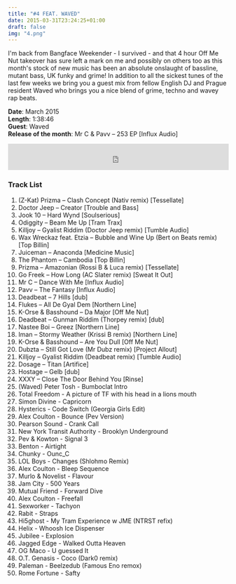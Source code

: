 ```yaml
---
title: "#4 FEAT. WAVED"
date: 2015-03-31T23:24:25+01:00
draft: false
img: "4.png"
---
```


I'm back from Bangface Weekender - I survived - and that 4 hour Off Me Nut takeover has sure left a mark on me and possibly on others too as this month's stock of new music has been an absolute onslaught of bassline, mutant bass, UK funky and grime! In addition to all the sickest tunes of the last few weeks we bring you a guest mix from fellow English DJ and Prague resident Waved who brings you a nice blend of grime, techno and wavey rap beats.

**Date**: March 2015  
**Length**: 1:38:46  
**Guest**: Waved  
**Release of the month**: Mr C & Pavv – 253 EP [Influx Audio]

<div>
<iframe width="100%" height="60" src="https://www.mixcloud.com/widget/iframe/?hide_cover=1&mini=1&feed=%2Fzkat%2Fmasquerave-podcast-4-feat-waved%2F" frameborder="0" ></iframe>
</div>

### Track List

1. (Z-Kat) Prizma – Clash Concept (Nativ remix) [Tessellate]
2. Doctor Jeep – Creator [Trouble and Bass]
3. Jook 10 – Hard Wynd [Soulserious]
4. Odiggity – Beam Me Up [Tram Trax]
5. Killjoy – Gyalist Riddim (Doctor Jeep remix) [Tumble Audio]
6. Wax Wreckaz feat. Etzia – Bubble and Wine Up (Bert on Beats remix) [Top Billin]
7. Juiceman – Anaconda [Medicine Music]
8. The Phantom – Cambodia [Top Billin]
9. Prizma – Amazonian (Rossi B & Luca remix) [Tessellate]
10. Go Freek – How Long (AC Slater remix) [Sweat It Out]
11. Mr C – Dance With Me [Influx Audio]
12. Pavv – The Fantasy [Influx Audio]
13. Deadbeat – 7 Hills [dub]
14. Flukes – All De Gyal Dem [Northern Line]
15. K-Orse & Basshound – Da Major [Off Me Nut]
16. Deadbeat – Gunman Riddim (Thorpey remix) [dub]
17. Nastee Boi – Greez [Northern Line]
18. Iman – Stormy Weather (Krissi B remix) [Northern Line]
19. K-Orse & Basshound – Are You Dull [Off Me Nut]
20. Dubzta – Still Got Love (Mr Dubz remix) [Project Allout]
21. Killjoy – Gyalist Riddim (Deadbeat remix) [Tumble Audio]
22. Dosage – Titan [Artifice]
23. Hostage – Gelb [dub]
24. XXXY – Close The Door Behind You [Rinse]
25. (Waved) Peter Tosh - Bumboclat Intro
26. Total Freedom - A picture of TF with his head in a lions mouth
27. Simon Divine - Capricorn
28. Hysterics - Code Switch (Georgia Girls Edit)
29. Alex Coulton - Bounce (Pev Version)
30. Pearson Sound - Crank Call
31. New York Transit Authority - Brooklyn Underground
32. Pev & Kowton - Signal 3
33. Benton - Airtight
34. Chunky - Ounc_C
35. LOL Boys -  Changes (Shlohmo Remix)
36. Alex Coulton - Bleep Sequence
37. Murlo & Novelist - Flavour
38. Jam City - 500 Years
39. Mutual Friend - Forward Dive
40. Alex Coulton - Freefall
41. Sexworker - Tachyon
42. Rabit - Straps
43. Hi5ghost - My Tram Experience w JME (NTRST refix)
44. Helix -  Whoosh Ice Dispenser
45. Jubilee - Explosion
46. Jagged Edge - Walked Outta Heaven
47. OG Maco - U guessed It
48. O.T. Genasis - Coco (Dark0 remix)
49. Paleman - Beelzedub (Famous Eno remox)
50. Rome Fortune - Safty

